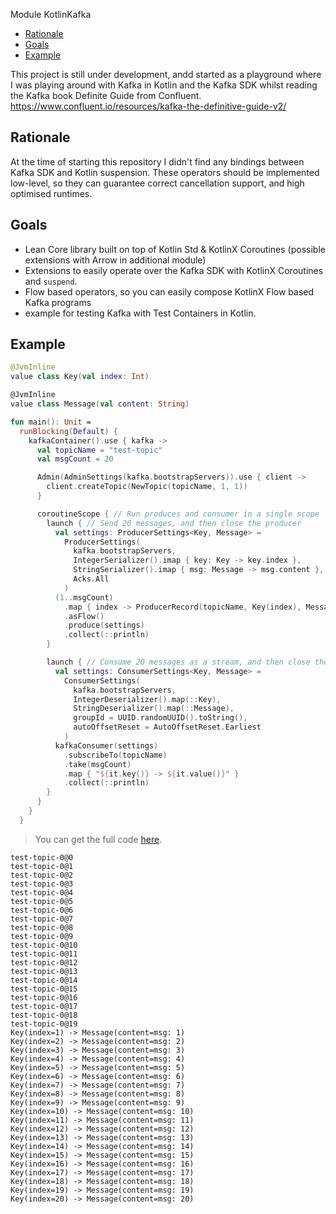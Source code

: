Module KotlinKafka

<!--- TEST_NAME ReadmeTest -->
<!--- TOC -->

* [Rationale](#rationale)
* [Goals](#goals)
* [Example](#example)

<!--- END -->

This project is still under development, andd started as a playground where I was playing around with Kafka in Kotlin and the Kafka SDK whilst reading the Kafka book Definite Guide from Confluent.
https://www.confluent.io/resources/kafka-the-definitive-guide-v2/

## Rationale

At the time of starting this repository I didn't find any bindings between Kafka SDK and Kotlin suspension.
These operators should be implemented low-level, so they can guarantee correct cancellation support, and high optimised runtimes.

## Goals
 - Lean Core library built on top of Kotlin Std & KotlinX Coroutines (possible extensions with Arrow in additional module)
 - Extensions to easily operate over the Kafka SDK with KotlinX Coroutines and `suspend`.
 - Flow based operators, so you can easily compose KotlinX Flow based Kafka programs
 - example for testing Kafka with Test Containers in Kotlin.

## Example

<!--- INCLUDE
import arrow.fx.coroutines.Resource
import arrow.fx.coroutines.computations.resource
import arrow.fx.coroutines.fromAutoCloseable
import com.github.nomisRev.kafka.Acks
import com.github.nomisRev.kafka.AdminSettings
import com.github.nomisRev.kafka.AutoOffsetReset
import com.github.nomisRev.kafka.ConsumerSettings
import com.github.nomisRev.kafka.ProducerSettings
import com.github.nomisRev.kafka.Admin
import com.github.nomisRev.kafka.createTopic
import com.github.nomisRev.kafka.kafkaConsumer
import com.github.nomisRev.kafka.map
import com.github.nomisRev.kafka.imap
import com.github.nomisRev.kafka.produce
import com.github.nomisRev.kafka.subscribeTo
import java.util.UUID
import kotlinx.coroutines.Dispatchers.Default
import kotlinx.coroutines.Dispatchers.IO
import kotlinx.coroutines.coroutineScope
import kotlinx.coroutines.flow.asFlow
import kotlinx.coroutines.flow.collect
import kotlinx.coroutines.flow.map
import kotlinx.coroutines.flow.take
import kotlinx.coroutines.launch
import kotlinx.coroutines.runBlocking
import kotlinx.coroutines.runInterruptible
import org.apache.kafka.clients.admin.NewTopic
import org.apache.kafka.clients.producer.ProducerRecord
import org.apache.kafka.common.serialization.IntegerDeserializer
import org.apache.kafka.common.serialization.IntegerSerializer
import org.apache.kafka.common.serialization.StringDeserializer
import org.apache.kafka.common.serialization.StringSerializer
import org.testcontainers.containers.KafkaContainer
import org.testcontainers.utility.DockerImageName

fun kafkaContainer(
  fullImageName: String = "confluentinc/cp-kafka:6.2.1"
): Resource<KafkaContainer> = resource {
  val kafka =
    Resource.fromAutoCloseable { KafkaContainer(DockerImageName.parse(fullImageName)) }.bind()
  // start is an interruptible blocking Java method
  runInterruptible(IO) { kafka.start() }
  kafka
}
-->
```kotlin
@JvmInline
value class Key(val index: Int)

@JvmInline
value class Message(val content: String)

fun main(): Unit =
  runBlocking(Default) {
    kafkaContainer().use { kafka ->
      val topicName = "test-topic"
      val msgCount = 20

      Admin(AdminSettings(kafka.bootstrapServers)).use { client ->
        client.createTopic(NewTopic(topicName, 1, 1))
      }

      coroutineScope { // Run produces and consumer in a single scope
        launch { // Send 20 messages, and then close the producer
          val settings: ProducerSettings<Key, Message> =
            ProducerSettings(
              kafka.bootstrapServers,
              IntegerSerializer().imap { key: Key -> key.index },
              StringSerializer().imap { msg: Message -> msg.content },
              Acks.All
            )
          (1..msgCount)
            .map { index -> ProducerRecord(topicName, Key(index), Message("msg: $index")) }
            .asFlow()
            .produce(settings)
            .collect(::println)
        }

        launch { // Consume 20 messages as a stream, and then close the consumer
          val settings: ConsumerSettings<Key, Message> =
            ConsumerSettings(
              kafka.bootstrapServers,
              IntegerDeserializer().map(::Key),
              StringDeserializer().map(::Message),
              groupId = UUID.randomUUID().toString(),
              autoOffsetReset = AutoOffsetReset.Earliest
            )
          kafkaConsumer(settings)
            .subscribeTo(topicName)
            .take(msgCount)
            .map { "${it.key()} -> ${it.value()}" }
            .collect(::println)
        }
      }
    }
  }
```

> You can get the full code [here](guide/example/example-readme-01.kt).

```text
test-topic-0@0
test-topic-0@1
test-topic-0@2
test-topic-0@3
test-topic-0@4
test-topic-0@5
test-topic-0@6
test-topic-0@7
test-topic-0@8
test-topic-0@9
test-topic-0@10
test-topic-0@11
test-topic-0@12
test-topic-0@13
test-topic-0@14
test-topic-0@15
test-topic-0@16
test-topic-0@17
test-topic-0@18
test-topic-0@19
Key(index=1) -> Message(content=msg: 1)
Key(index=2) -> Message(content=msg: 2)
Key(index=3) -> Message(content=msg: 3)
Key(index=4) -> Message(content=msg: 4)
Key(index=5) -> Message(content=msg: 5)
Key(index=6) -> Message(content=msg: 6)
Key(index=7) -> Message(content=msg: 7)
Key(index=8) -> Message(content=msg: 8)
Key(index=9) -> Message(content=msg: 9)
Key(index=10) -> Message(content=msg: 10)
Key(index=11) -> Message(content=msg: 11)
Key(index=12) -> Message(content=msg: 12)
Key(index=13) -> Message(content=msg: 13)
Key(index=14) -> Message(content=msg: 14)
Key(index=15) -> Message(content=msg: 15)
Key(index=16) -> Message(content=msg: 16)
Key(index=17) -> Message(content=msg: 17)
Key(index=18) -> Message(content=msg: 18)
Key(index=19) -> Message(content=msg: 19)
Key(index=20) -> Message(content=msg: 20)
```
<!--- TEST -->
